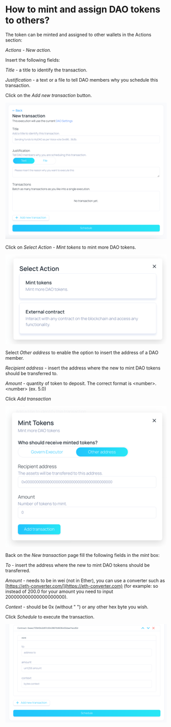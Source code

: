 # How to mint and assign DAO tokens to others?

The token can be minted and assigned to other wallets in the Actions section:

_Actions - New action._&#x20;

Insert the following fields:

_Title_ - a title to identify the transaction.

_Justification_ - a text or a file to tell DAO members why you schedule this transaction.

Click on the _Add new transaction_ button.

![](<../../../../.gitbook/assets/Screenshot 2022-02-10 at 10.56.42.png>)

Click on _Select Action - Mint tokens_ to mint more DAO tokens.

![](<../../../../.gitbook/assets/Screenshot 2022-02-10 at 11.18.49.png>)

Select _Other address_ to enable the option to insert the address of a DAO member.

_Recipient address_ - insert the address where the new to mint DAO tokens should be transferred to.

_Amount -_ quantity of token to deposit. The correct format is \<number>.\<number> (ex. 5.0)

Click _Add transaction_

![](<../../../../.gitbook/assets/Screenshot 2022-02-10 at 11.19.14.png>)

Back on the _New transaction_ page fill the following fields in the _mint_ box:

_To_ - insert the address where the new to mint DAO tokens should be transferred.

_Amount_ - needs to be in wei (not in Ether), you can use a converter such as [https://eth-converter.com/](https://eth-converter.com) (for example: so instead of 200.0 for your amount you need to input 200000000000000000000).

_Context_ - should be 0x (without " ") or any other hex byte you wish.

Click _Schedule_ to execute the transaction.

![](<../../../../.gitbook/assets/Screenshot 2022-02-10 at 11.35.40.png>)
